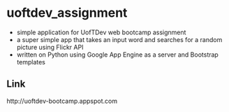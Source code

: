 uoftdev_assignment
==================
<ul>
<li>simple application for UofTDev web bootcamp assignment
<li>a super simple app that takes an input word and searches for a random picture using Flickr API
<li> written on Python using Google App Engine as a server and Bootstrap templates
</ul>

<h2>Link</h2>
http://uoftdev-bootcamp.appspot.com


